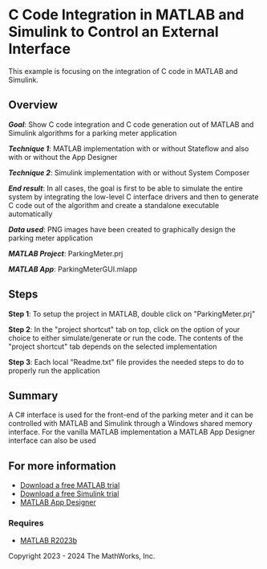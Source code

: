 # **C Code Integration in MATLAB and Simulink to Control an External Interface**
This example is focusing on the integration of C code in MATLAB and Simulink.

## **Overview**

***Goal***: Show C code integration and C code generation out of MATLAB and Simulink algorithms for a parking meter application

***Technique 1***: MATLAB implementation with or without Stateflow and also with or without the App Designer

***Technique 2***: Simulink implementation with or without System Composer

***End result***: In all cases, the goal is first to be able to simulate the entire system by integrating the low-level C interface drivers and then to generate C code out of the algorithm and create a standalone executable automatically

***Data used***: PNG images have been created to graphically design the parking meter application

***MATLAB Project***: ParkingMeter.prj

***MATLAB App***: ParkingMeterGUI.mlapp

## **Steps**

**Step 1**: To setup the project in MATLAB, double click on "ParkingMeter.prj"

**Step 2**: In the "project shortcut" tab on top, click on the option of your choice to either simulate/generate or run the code.
The contents of the "project shortcut" tab depends on the selected implementation

**Step 3**: Each local "Readme.txt" file provides the needed steps to do to properly run the application

## **Summary**
A C# interface is used for the front-end of the parking meter and it can be controlled with MATLAB and Simulink through a Windows shared memory interface.
For the vanilla MATLAB implementation a MATLAB App Designer interface can also be used

## **For more information**
* [Download a free MATLAB trial](https://www.mathworks.com/campaigns/products/trials.html?prodcode=ML)
* [Download a free Simulink trial](https://www.mathworks.com/campaigns/products/trials.html?prodcode=SL)
* [MATLAB App Designer](https://www.mathworks.com/products/matlab/app-designer.html)

### **Requires**

- [MATLAB R2023b](https://www.mathworks.com/products/matlab.html)

Copyright 2023 - 2024 The MathWorks, Inc.

